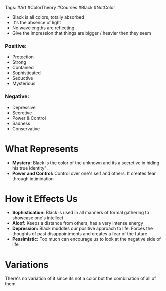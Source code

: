 Tags: #Art #ColorTheory #Courses #Black #NotColor

- Black is all colors, totally absorbed
- It's the absence of light
- No wavelengths are reflecting
- Give the impression that things are bigger / heavier then they seem

### Positive:
- Protection
- Strong
- Contained
- Sophisticated
- Seductive
- Mysterious
### Negative:
- Depressive
- Secretive
- Power & Control
- Sadness
- Conservative

# What Represents

- **Mystery:** Black is the color of the unknown and its a secretive in hiding his true identity"_
- **Power and Control:** Control over one's self and others. It creates fear through intimidation

# How it Effects Us
- **Sophistication:** Black is used in all manners of formal gathering to showcase one's intellect
- **Aloof:** Keeps a distance from others, has a very intense energy
- **Depression:** Black muddles our positive approach to life. Forces the thoughts of past disappointments and creates a fear of the future
- **Pessimistic:** Too much can encourage us to look at the negative side of life

# Variations
There's no variation of it since its not a color but the combination of all of them.

